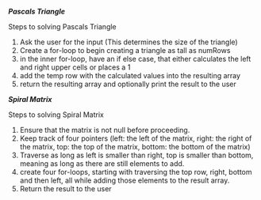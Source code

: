***Pascals Triangle***

Steps to solving Pascals Triangle

1. Ask the user for the input (This determines the size of the triangle)
2. Create a for-loop to begin creating a triangle as tall as numRows
3. in the inner for-loop, have an if else case, that either calculates the left and right upper cells or places a 1
4. add the temp row with the calculated values into the resulting array
5. return the resulting array and optionally print the result to the user



***Spiral Matrix***

Steps to solving Spiral Matrix

1. Ensure that the matrix is not null before proceeding.
2. Keep track of four pointers (left: the left of the matrix, right: the right of the matrix, top: the top of the matrix, bottom: the bottom of the matrix)
3. Traverse as long as left is smaller than right, top is smaller than bottom, meaning as long as there are still elements to add.
4. create four for-loops, starting with traversing the top row, right, bottom and then left, all while adding those elements to the result array.
5. Return the result to the user